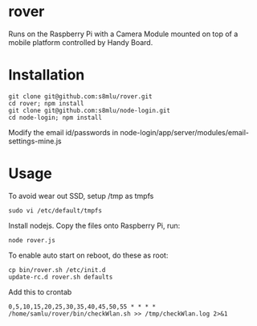 rover
=====

Runs on the Raspberry Pi with a Camera Module mounted on top of a mobile platform controlled by Handy Board.

# Installation

    git clone git@github.com:s8mlu/rover.git
    cd rover; npm install
    git clone git@github.com:s8mlu/node-login.git
    cd node-login; npm install
   
Modify the email id/passwords in 
    node-login/app/server/modules/email-settings-mine.js


# Usage

To avoid wear out SSD, setup /tmp as tmpfs

    sudo vi /etc/default/tmpfs

Install nodejs. Copy the files onto Raspberry Pi, run:

    node rover.js
    
To enable auto start on reboot, do these as root:

    cp bin/rover.sh /etc/init.d
    update-rc.d rover.sh defaults

Add this to crontab

    0,5,10,15,20,25,30,35,40,45,50,55 * * * * /home/samlu/rover/bin/checkWlan.sh >> /tmp/checkWlan.log 2>&1
